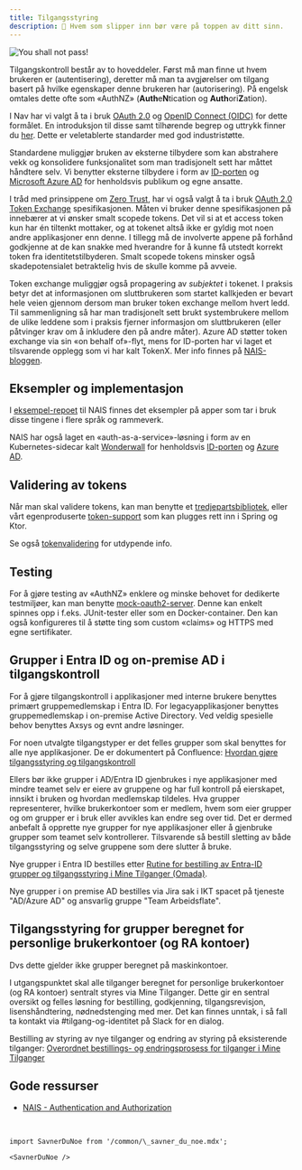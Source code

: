 ```yaml
---
title: Tilgangsstyring
description: 💂 Hvem som slipper inn bør være på toppen av ditt sinn.
---
```


![You shall not pass!](../../static/img/You-Shall-Not-Pass.png)

Tilgangskontroll består av to hoveddeler. Først må man finne ut hvem brukeren er (autentisering), deretter må man ta
avgjørelser om tilgang basert på hvilke egenskaper denne brukeren har (autorisering). På engelsk omtales dette ofte som
«AuthNZ» (**Auth**e**N**tication og **Auth**ori**Z**ation).

I Nav har vi valgt å ta i bruk [OAuth 2.0](https://oauth.net/2/) og [OpenID Connect (OIDC)](https://openid.net/connect/)
for dette formålet. En introduksjon til disse samt tilhørende begrep og uttrykk finner
du [her](https://nais.io/blog/posts/oauth1/). Dette er veletablerte standarder med god industristøtte.

Standardene muliggjør bruken av eksterne tilbydere som kan abstrahere vekk og konsolidere funksjonalitet som man
tradisjonelt sett har måttet håndtere selv. Vi benytter eksterne tilbydere i form
av [ID-porten](https://eid.difi.no/nb/id-porten)
og [Microsoft Azure AD](https://docs.microsoft.com/en-us/azure/active-directory/develop/active-directory-v2-protocols)
for henholdsvis publikum og egne ansatte.

I tråd med prinsippene om [Zero Trust](https://doc.nais.io/appendix/zero-trust/), har vi også valgt å ta i
bruk [OAuth 2.0 Token Exchange](https://www.rfc-editor.org/rfc/rfc8693.html) spesifikasjonen. Måten vi bruker denne
spesifikasjonen på innebærer at vi ønsker smalt scopede tokens. Det vil si at et access token kun har én tiltenkt
mottaker, og at tokenet altså ikke er gyldig mot noen andre applikasjoner enn denne. I tillegg må de involverte appene
på forhånd godkjenne at de kan snakke med hverandre for å kunne få utstedt korrekt token fra identitetstilbyderen. Smalt
scopede tokens minsker også skadepotensialet betraktelig hvis de skulle komme på avveie.

Token exchange muliggjør også propagering av _subjektet_ i tokenet. I praksis betyr det at informasjonen om
sluttbrukeren som startet kallkjeden er bevart hele veien gjennom dersom man bruker token exchange mellom hvert ledd.
Til sammenligning så har man tradisjonelt sett brukt systembrukere mellom de ulike leddene som i praksis fjerner
informasjon om sluttbrukeren (eller påtvinger krav om å inkludere den på andre måter). Azure AD støtter token exchange
via sin «on behalf of»-flyt, mens for ID-porten har vi laget et tilsvarende opplegg som vi har kalt TokenX. Mer info
finnes på [NAIS-bloggen](https://nais.io/blog/posts/oauth2/).

## Eksempler og implementasjon

I [eksempel-repoet](https://github.com/nais/examples) til NAIS finnes det eksempler på apper som tar i bruk disse
tingene i flere språk og rammeverk.

NAIS har også laget en «auth-as-a-service»-løsning i form av en Kubernetes-sidecar
kalt [Wonderwall](https://github.com/nais/wonderwall) for
henholdsvis [ID-porten](https://doc.nais.io/security/auth/idporten/sidecar/)
og [Azure AD](https://doc.nais.io/security/auth/azure-ad/sidecar/).

## Validering av tokens

Når man skal validere tokens, kan man benytte et [tredjepartsbibliotek](https://jwt.io/libraries), eller vårt
egenproduserte [token-support](https://github.com/navikt/token-support/) som kan plugges rett inn i Spring og Ktor.

Se også [tokenvalidering](https://doc.nais.io/security/auth/concepts/tokens/#token-validation) for utdypende info.

## Testing

For å gjøre testing av «AuthNZ» enklere og minske behovet for dedikerte testmiljøer, kan man
benytte [mock-oauth2-server](https://github.com/navikt/mock-oauth2-server). Denne kan enkelt spinnes opp i f.eks.
JUnit-tester eller som en Docker-container. Den kan også konfigureres til å støtte ting som custom «claims» og HTTPS med
egne sertifikater.

## Grupper i Entra ID og on-premise AD i tilgangskontroll

For å gjøre tilgangskontroll i applikasjoner med interne brukere benyttes primært gruppemedlemskap i Entra ID. For legacyapplikasjoner benyttes gruppemedlemskap i on-premise Active Directory. Ved veldig spesielle behov benyttes Axsys og evnt andre løsninger.

For noen utvalgte tilgangstyper er det felles grupper som skal benyttes for alle nye applikasjoner. De er dokumentert på Confluence: [Hvordan gjøre tilgangsstyring og tilgangskontroll](https://confluence.adeo.no/x/IJO9IQ)

Ellers bør ikke grupper i AD/Entra ID gjenbrukes i nye applikasjoner med mindre teamet selv er eiere av gruppene og har full kontroll på eierskapet, innsikt i bruken og hvordan medlemskap tildeles. Hva grupper representerer, hvilke brukerkontoer som er medlem, hvem som eier grupper og om grupper er i bruk eller avvikles kan endre seg over tid. Det er dermed anbefalt å opprette nye grupper for nye applikasjoner eller å gjenbruke grupper som teamet selv kontrollerer.
Tilsvarende så bestill sletting av både tilgangsstyring og selve gruppene som dere slutter å bruke.

Nye grupper i Entra ID bestilles etter [Rutine for bestilling av Entra-ID grupper og tilgangsstyring i Mine Tilganger (Omada)](https://confluence.adeo.no/x/BaKwK).

Nye grupper i on premise AD bestilles via Jira sak i IKT spacet på tjeneste "AD/Azure AD" og  ansvarlig gruppe "Team Arbeidsflate".

## Tilgangsstyring for grupper beregnet for personlige brukerkontoer (og RA kontoer)
Dvs dette gjelder ikke grupper beregnet på maskinkontoer.

I utgangspunktet skal alle tilganger beregnet for personlige brukerkontoer (og RA kontoer) sentralt styres via Mine Tilganger. 
Dette gir en sentral oversikt og felles løsning for bestilling, godkjenning, tilgangsrevisjon, lisenshåndtering, nødnedstenging med mer.
Det kan finnes unntak, i så fall ta kontakt via #tilgang-og-identitet på Slack for en dialog. 

Bestilling av styring av nye tilganger og endring av styring på eksisterende tilganger: [Overordnet bestillings- og endringsprosess for tilganger i Mine Tilganger](https://navno.sharepoint.com/sites/intranett-it/SitePages/Overordnet-bestillings--og-endringsprosess-for-tilganger.aspx)

## Gode ressurser

- [NAIS - Authentication and Authorization](https://doc.nais.io/security/auth/)

<br />

```mdx-code-block
import SavnerDuNoe from '/common/\_savner_du_noe.mdx';

<SavnerDuNoe />
```
